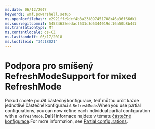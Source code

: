 ```yaml
---
ms.date: 06/12/2017
keywords: wmf,powershell,setup
ms.openlocfilehash: e2921ffc9dcf4b3a238897451708b46a36f66db1
ms.sourcegitcommit: 54534635eedacf531d8d6344019dc16a50b8b441
ms.translationtype: MT
ms.contentlocale: cs-CZ
ms.lasthandoff: 05/17/2018
ms.locfileid: "34218021"
---
```

# <a name="support-for-mixed-refreshmode"></a><span data-ttu-id="a7c6a-102">Podpora pro smíšený RefreshMode</span><span class="sxs-lookup"><span data-stu-id="a7c6a-102">Support for mixed RefreshMode</span></span>

<span data-ttu-id="a7c6a-103">Pokud chcete použít částečný konfigurace, teď můžou určit každé jednotlivé částečné konfiguraci s `RefreshMode`.</span><span class="sxs-lookup"><span data-stu-id="a7c6a-103">When you use partial configurations, you can now define each individual partial configuration with a `RefreshMode`.</span></span>
<span data-ttu-id="a7c6a-104">Další informace najdete v tématu [částečné konfigurace](https://msdn.microsoft.com/powershell/dsc/partialconfigs).</span><span class="sxs-lookup"><span data-stu-id="a7c6a-104">For more information, see [Partial configurations](https://msdn.microsoft.com/powershell/dsc/partialconfigs).</span></span>
